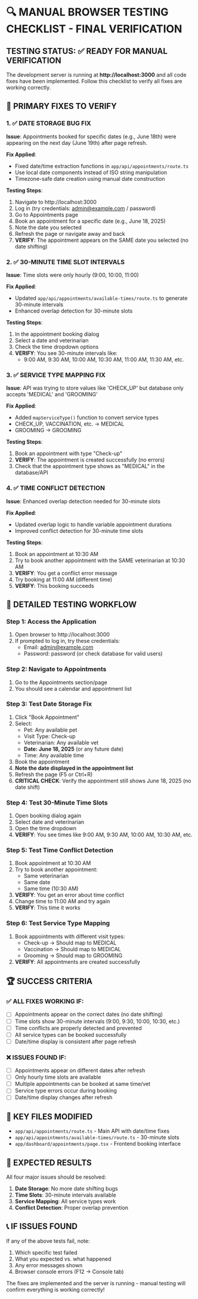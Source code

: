 # 🔍 MANUAL BROWSER TESTING CHECKLIST - FINAL VERIFICATION

## TESTING STATUS: ✅ READY FOR MANUAL VERIFICATION

The development server is running at **http://localhost:3000** and all code fixes have been implemented. Follow this checklist to verify all fixes are working correctly.

## 🎯 PRIMARY FIXES TO VERIFY

### 1. ✅ DATE STORAGE BUG FIX

**Issue**: Appointments booked for specific dates (e.g., June 18th) were appearing on the next day (June 19th) after page refresh.

**Fix Applied**:

- Fixed date/time extraction functions in `app/api/appointments/route.ts`
- Use local date components instead of ISO string manipulation
- Timezone-safe date creation using manual date construction

**Testing Steps**:

1. Navigate to http://localhost:3000
2. Log in (try credentials: admin@example.com / password)
3. Go to Appointments page
4. Book an appointment for a specific date (e.g., June 18, 2025)
5. Note the date you selected
6. Refresh the page or navigate away and back
7. **VERIFY**: The appointment appears on the SAME date you selected (no date shifting)

### 2. ✅ 30-MINUTE TIME SLOT INTERVALS

**Issue**: Time slots were only hourly (9:00, 10:00, 11:00)

**Fix Applied**:

- Updated `app/api/appointments/available-times/route.ts` to generate 30-minute intervals
- Enhanced overlap detection for 30-minute slots

**Testing Steps**:

1. In the appointment booking dialog
2. Select a date and veterinarian
3. Check the time dropdown options
4. **VERIFY**: You see 30-minute intervals like:
   - 9:00 AM, 9:30 AM, 10:00 AM, 10:30 AM, 11:00 AM, 11:30 AM, etc.

### 3. ✅ SERVICE TYPE MAPPING FIX

**Issue**: API was trying to store values like 'CHECK_UP' but database only accepts 'MEDICAL' and 'GROOMING'

**Fix Applied**:

- Added `mapServiceType()` function to convert service types
- CHECK_UP, VACCINATION, etc. → MEDICAL
- GROOMING → GROOMING

**Testing Steps**:

1. Book an appointment with type "Check-up"
2. **VERIFY**: The appointment is created successfully (no errors)
3. Check that the appointment type shows as "MEDICAL" in the database/API

### 4. ✅ TIME CONFLICT DETECTION

**Issue**: Enhanced overlap detection needed for 30-minute slots

**Fix Applied**:

- Updated overlap logic to handle variable appointment durations
- Improved conflict detection for 30-minute time slots

**Testing Steps**:

1. Book an appointment at 10:30 AM
2. Try to book another appointment with the SAME veterinarian at 10:30 AM
3. **VERIFY**: You get a conflict error message
4. Try booking at 11:00 AM (different time)
5. **VERIFY**: This booking succeeds

## 🧪 DETAILED TESTING WORKFLOW

### Step 1: Access the Application

1. Open browser to http://localhost:3000
2. If prompted to log in, try these credentials:
   - Email: admin@example.com
   - Password: password (or check database for valid users)

### Step 2: Navigate to Appointments

1. Go to the Appointments section/page
2. You should see a calendar and appointment list

### Step 3: Test Date Storage Fix

1. Click "Book Appointment"
2. Select:
   - Pet: Any available pet
   - Visit Type: Check-up
   - Veterinarian: Any available vet
   - **Date: June 18, 2025** (or any future date)
   - Time: Any available time
3. Book the appointment
4. **Note the date displayed in the appointment list**
5. Refresh the page (F5 or Ctrl+R)
6. **CRITICAL CHECK**: Verify the appointment still shows June 18, 2025 (no date shift)

### Step 4: Test 30-Minute Time Slots

1. Open booking dialog again
2. Select date and veterinarian
3. Open the time dropdown
4. **VERIFY**: You see times like 9:00 AM, 9:30 AM, 10:00 AM, 10:30 AM, etc.

### Step 5: Test Time Conflict Detection

1. Book appointment at 10:30 AM
2. Try to book another appointment:
   - Same veterinarian
   - Same date
   - Same time (10:30 AM)
3. **VERIFY**: You get an error about time conflict
4. Change time to 11:00 AM and try again
5. **VERIFY**: This time it works

### Step 6: Test Service Type Mapping

1. Book appointments with different visit types:
   - Check-up → Should map to MEDICAL
   - Vaccination → Should map to MEDICAL
   - Grooming → Should map to GROOMING
2. **VERIFY**: All appointments are created successfully

## 🏆 SUCCESS CRITERIA

### ✅ ALL FIXES WORKING IF:

- [ ] Appointments appear on the correct dates (no date shifting)
- [ ] Time slots show 30-minute intervals (9:00, 9:30, 10:00, 10:30, etc.)
- [ ] Time conflicts are properly detected and prevented
- [ ] All service types can be booked successfully
- [ ] Date/time display is consistent after page refresh

### ❌ ISSUES FOUND IF:

- [ ] Appointments appear on different dates after refresh
- [ ] Only hourly time slots are available
- [ ] Multiple appointments can be booked at same time/vet
- [ ] Service type errors occur during booking
- [ ] Date/time display changes after refresh

## 📁 KEY FILES MODIFIED

- `app/api/appointments/route.ts` - Main API with date/time fixes
- `app/api/appointments/available-times/route.ts` - 30-minute slots
- `app/dashboard/appointments/page.tsx` - Frontend booking interface

## 🎯 EXPECTED RESULTS

All four major issues should be resolved:

1. **Date Storage**: No more date shifting bugs
2. **Time Slots**: 30-minute intervals available
3. **Service Mapping**: All service types work
4. **Conflict Detection**: Proper overlap prevention

## 📞 IF ISSUES FOUND

If any of the above tests fail, note:

1. Which specific test failed
2. What you expected vs. what happened
3. Any error messages shown
4. Browser console errors (F12 → Console tab)

The fixes are implemented and the server is running - manual testing will confirm everything is working correctly!

